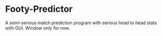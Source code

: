 # Footy-Predictor
A semi-serious match prediction program with serious head to head stats with GUI. Window only for now.
